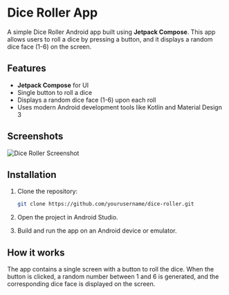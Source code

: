 # Dice Roller App

A simple Dice Roller Android app built using **Jetpack Compose**. This app allows users to roll a dice by pressing a button, and it displays a random dice face (1-6) on the screen.

## Features

- **Jetpack Compose** for UI
- Single button to roll a dice
- Displays a random dice face (1-6) upon each roll
- Uses modern Android development tools like Kotlin and Material Design 3

## Screenshots
![Dice Roller Screenshot](screenshots/dice_roller.png)

## Installation

1. Clone the repository:
   ```bash
   git clone https://github.com/yourusername/dice-roller.git
2. Open the project in Android Studio.

3. Build and run the app on an Android device or emulator.

## How it works
The app contains a single screen with a button to roll the dice. When the button is clicked, a random number between 1 and 6 is generated, and the corresponding dice face is displayed on the screen.
   
